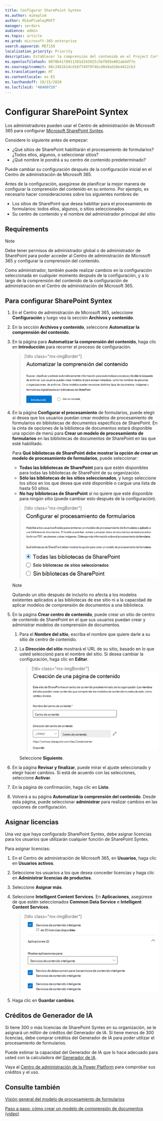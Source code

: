 ```yaml
---
title: Configurar SharePoint Syntex
ms.author: mikeplum
author: MikePlumleyMSFT
manager: serdars
audience: admin
ms.topic: article
ms.prod: microsoft-365-enterprise
search.appverid: MET150
localization_priority: Priority
description: Establecer la comprensión del contenido en el Project Cortex.
ms.openlocfilehash: 6078b41f8911301d343925c5bf895e881abddffe
ms.sourcegitcommit: 88c2461b14cd16f74979f4bcd0a9ad18e4422cb3
ms.translationtype: HT
ms.contentlocale: es-ES
ms.lasthandoff: 10/15/2020
ms.locfileid: "48469726"
---
```

# <a name="set-up-sharepoint-syntex"></a>Configurar SharePoint Syntex

Los administradores pueden usar el Centro de administración de Microsoft 365 para configurar [Microsoft SharePoint Syntex](index.md). 

Considere lo siguiente antes de empezar:

- ¿Qué sitios de SharePoint habilitarán el procesamiento de formularios? ¿Todos ellos, algunos, o seleccionar sitios?
- ¿Qué nombre le pondrá a su centro de contenido predeterminado?

Puede cambiar su configuración después de la configuración inicial en el Centro de administración de Microsoft 365.

Antes de la configuración, asegúrese de planificar la mejor manera de configurar la comprensión del contenido en su entorno. Por ejemplo, es necesario hacer consideraciones sobre los siguientes nombres de:

- Los sitios de SharePoint que desea habilitar para el procesamiento de formularios: todos ellos, algunos, o sitios seleccionados
- Su centro de contenido y el nombre del administrador principal del sitio

## <a name="requirements"></a>Requirements 

> [!NOTE]
> Debe tener permisos de administrador global o de administrador de SharePoint para poder acceder al Centro de administración de Microsoft 365 y configurar la comprensión del contenido.

Como administrador, también puede realizar cambios en la configuración seleccionada en cualquier momento después de la configuración, y a lo largo de la comprensión del contenido de la configuración de administración en el Centro de administración de Microsoft 365.

## <a name="to-set-up-sharepoint-syntex"></a>Para configurar SharePoint Syntex

1. En el Centro de administración de Microsoft 365, seleccione **Configuración** y luego vea la sección **Archivos y contenido**.

2. En la sección **Archivos y contenido**, seleccione **Automatizar la comprensión del contenido**.<br/>

3. En la página para **Automatizar la comprensión del contenido**, haga clic en **Introducción** para recorrer el proceso de configuración.<br/>

    > [!div class="mx-imgBorder"]
    > ![Iniciar la instalación](../media/content-understanding/admin-content-understanding-get-started.png)</br>

4. En la página **Configurar el procesamiento** de formularios, puede elegir si desea que los usuarios puedan crear modelos de procesamiento de formularios en bibliotecas de documentos específicos de SharePoint. En la cinta de opciones de la biblioteca de documentos estará disponible una opción de menú para **Crear un modelo de procesamiento de formularios** en las bibliotecas de documentos de SharePoint en las que esté habilitado.
 
     Para **Qué bibliotecas de SharePoint debe mostrar la opción de crear un modelo de procesamiento de formularios**, puede seleccionar:</br>
      - **Todas las bibliotecas de SharePoint** para que estén disponibles para todas las bibliotecas de SharePoint de su organización.</br>
      - **Sólo las bibliotecas de los sitios seleccionados**, y luego seleccione los sitios en los que desea que esté disponible o cargue una lista de hasta 50 sitios.</br>
      - **No hay bibliotecas de SharePoint** si no quiere que esté disponible para ningún sitio (puede cambiar esto después de la configuración).

   > [!div class="mx-imgBorder"]
   > ![Configurar el procesamiento del formulario](../media/content-understanding/admin-configforms.png)

   > [!Note]
   > Quitando un sitio después de incluirlo no afecta a los modelos existentes aplicados a las bibliotecas de ese sitio ni a la capacidad de aplicar modelos de comprensión de documentos a una biblioteca. 
    
5. En la página **Crear centro de contenido**, puede crear un sitio de centro de contenido de SharePoint en el que sus usuarios puedan crear y administrar modelos de comprensión de documentos.

    1. Para el **Nombre del sitio**, escriba el nombre que quiere darle a su sitio de centro de contenido.
    
    1. La **Dirección del sitio** mostrará el URL de su sitio, basado en lo que usted seleccionó para el nombre del sitio. Si desea cambiar la configuración, haga clic en **Editar**.

       > [!div class="mx-imgBorder"]
       > ![Crear el centro de contenido](../media/content-understanding/admin-cu-create-cc.png)</br>

       Seleccione **Siguiente**.

6. En la página **Revisar y finalizar**, puede mirar el ajuste seleccionado y elegir hacer cambios. Si está de acuerdo con las selecciones, seleccione **Activar**.

7. En la página de confirmación, haga clic en **Listo**.

8. Volverá a su página **Automatizar la comprensión del contenido**. Desde esta página, puede seleccionar **administrar** para realizar cambios en las opciones de configuración. 

## <a name="assign-licenses"></a>Asignar licencias

Una vez que haya configurado SharePoint Syntex, debe asignar licencias para los usuarios que utilizarán cualquier función de SharePoint Syntex.

Para asignar licencias:

1. En el Centro de administración de Microsoft 365, en **Usuarios**, haga clic en **Usuarios activos**.

2. Seleccione los usuarios a los que desea conceder licencias y haga clic en **Administrar licencias de productos**.

3. Seleccione **Asignar más**.

4. Seleccione **Intelligent Content Services**. En **Aplicaciones**, asegúrese de que estén seleccionados **Common Data Service** e **Intelligent Content Services**.

    > [!div class="mx-imgBorder"]
    > ![Licencias de SharePoint Syntex en el Centro de administración de Microsoft 365](../media/content-understanding/sharepoint-syntex-licenses.png)

5. Haga clic en **Guardar cambios**.

## <a name="ai-builder-credits"></a>Créditos de Generador de IA

Si tiene 300 o más licencias de SharePoint Syntex en su organización, se le asignará un millón de créditos del Generador de IA. Si tiene menos de 300 licencias, debe comprar créditos del Generador de IA para poder utilizar el procesamiento de formularios.

Puede estimar la capacidad del Generador de IA que lo hace adecuado para usted con la calculadora del [Generador de IA](https://powerapps.microsoft.com/ai-builder-calculator).

Vaya al [Centro de administración de la Power Platform](https://admin.powerplatform.microsoft.com/resources/capacity) para comprobar sus créditos y el uso.

## <a name="see-also"></a>Consulte también

[Visión general del modelo de procesamiento de formularios](https://docs.microsoft.com/ai-builder/form-processing-model-overview)

[Paso a paso: cómo crear un modelo de comprensión de documentos (video)](https://www.youtube.com/watch?v=DymSHObD-bg)

